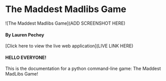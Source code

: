 # The Maddest Madlibs Game

![The Maddest Madlibs Game](ADD SCREENSHOT HERE)

#### By Lauren Pechey
[Click here to view the live web application](LIVE LINK HERE)

#### HELLO EVERYONE!

This is the documentation for a python command-line game: The Maddest MadLibs Game!
